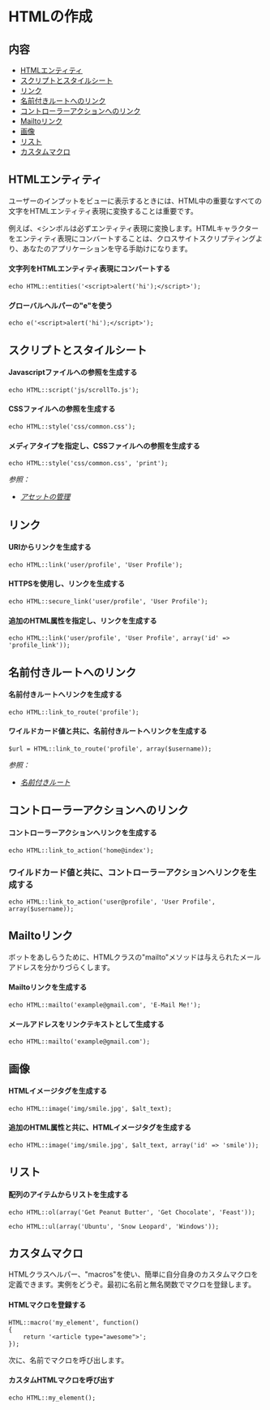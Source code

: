 # HTMLの作成

## 内容

- [HTMLエンティティ](#entities)
- [スクリプトとスタイルシート](#scripts-and-style-sheets)
- [リンク](#links)
- [名前付きルートへのリンク](#links-to-named-routes)
- [コントローラーアクションへのリンク](#links-to-controller-actions)
- [Mailtoリンク](#mail-to-links)
- [画像](#images)
- [リスト](#lists)
- [カスタムマクロ](#custom-macros)

<a name="entities"></a>
## HTMLエンティティ

ユーザーのインプットをビューに表示するときには、HTML中の重要なすべての文字をHTMLエンティティ表現に変換することは重要です。

例えば、<シンボルは必ずエンティティ表現に変換します。HTMLキャラクターをエンティティ表現にコンバートすることは、クロスサイトスクリプティングより、あなたのアプリケーションを守る手助けになります。

#### 文字列をHTMLエンティティ表現にコンバートする

	echo HTML::entities('<script>alert('hi');</script>');

#### グローバルヘルパーの"e"を使う

	echo e('<script>alert('hi');</script>');

<a name="scripts-and-style-sheets"></a>
## スクリプトとスタイルシート

#### Javascriptファイルへの参照を生成する

	echo HTML::script('js/scrollTo.js');

#### CSSファイルへの参照を生成する

	echo HTML::style('css/common.css');

#### メディアタイプを指定し、CSSファイルへの参照を生成する

	echo HTML::style('css/common.css', 'print');

*参照：*

- *[アセットの管理](/docs/views/assets)*

<a name="links"></a>
## リンク

#### URIからリンクを生成する

	echo HTML::link('user/profile', 'User Profile');

#### HTTPSを使用し、リンクを生成する

	echo HTML::secure_link('user/profile', 'User Profile');

#### 追加のHTML属性を指定し、リンクを生成する

	echo HTML::link('user/profile', 'User Profile', array('id' => 'profile_link'));

<a name="links-to-named-routes"></a>
## 名前付きルートへのリンク

#### 名前付きルートへリンクを生成する

	echo HTML::link_to_route('profile');

#### ワイルドカード値と共に、名前付きルートへリンクを生成する

	$url = HTML::link_to_route('profile', array($username));

*参照：*

- *[名前付きルート](/docs/routing#named-routes)*

<a name="links-to-controller-actions"></a>
## コントローラーアクションへのリンク

#### コントローラーアクションへリンクを生成する

	echo HTML::link_to_action('home@index');

### ワイルドカード値と共に、コントローラーアクションへリンクを生成する

	echo HTML::link_to_action('user@profile', 'User Profile', array($username));

<a name="mail-to-links"></a>
## Mailtoリンク

ボットをあしらうために、HTMLクラスの"mailto"メソッドは与えられたメールアドレスを分かりづらくします。

#### Mailtoリンクを生成する

	echo HTML::mailto('example@gmail.com', 'E-Mail Me!');

#### メールアドレスをリンクテキストとして生成する

	echo HTML::mailto('example@gmail.com');

<a name="images"></a>
## 画像

#### HTMLイメージタグを生成する

	echo HTML::image('img/smile.jpg', $alt_text);

#### 追加のHTML属性と共に、HTMLイメージタグを生成する

	echo HTML::image('img/smile.jpg', $alt_text, array('id' => 'smile'));

<a name="lists"></a>
## リスト

#### 配列のアイテムからリストを生成する

	echo HTML::ol(array('Get Peanut Butter', 'Get Chocolate', 'Feast'));

	echo HTML::ul(array('Ubuntu', 'Snow Leopard', 'Windows'));

<a name="custom-macros"></a>
## カスタムマクロ

HTMLクラスヘルパー、"macros"を使い、簡単に自分自身のカスタムマクロを定義できます。実例をどうぞ。最初に名前と無名関数でマクロを登録します。

#### HTMLマクロを登録する

	HTML::macro('my_element', function()
	{
		return '<article type="awesome">';
	});

次に、名前でマクロを呼び出します。

#### カスタムHTMLマクロを呼び出す

	echo HTML::my_element();
